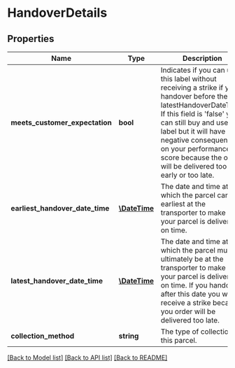 # HandoverDetails

## Properties
Name | Type | Description | Notes
------------ | ------------- | ------------- | -------------
**meets_customer_expectation** | **bool** | Indicates if you can use this label without receiving a strike if you handover before the latestHandoverDateTime. If this field is &#x27;false&#x27; you can still buy and use this label but it will have negative consequences on your performance score because the order will be delivered too early or too late. | [optional] 
**earliest_handover_date_time** | [**\DateTime**](\DateTime.md) | The date and time at which the parcel can be earliest  at the transporter to make sure your parcel is delivered on time. | [optional] 
**latest_handover_date_time** | [**\DateTime**](\DateTime.md) | The date and time at which the parcel must ultimately be at the transporter to make sure your parcel is delivered on time. If you handover after this date you will receive a strike because you order will be delivered too late. | [optional] 
**collection_method** | **string** | The type of collection for this parcel. | [optional] 

[[Back to Model list]](../../README.md#documentation-for-models) [[Back to API list]](../../README.md#documentation-for-api-endpoints) [[Back to README]](../../README.md)

